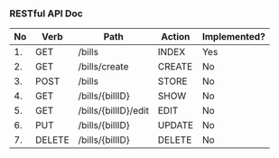 ### RESTful API Doc

| No | Verb | Path | Action | Implemented? |
|----|------|------|--------|--------------|
| 1. |  GET | /bills| INDEX  | Yes |
| 2. |  GET | /bills/create| CREATE  | No | 
| 3. |  POST | /bills| STORE  | No |
| 4. |  GET | /bills/{billID} | SHOW  | No |
| 5. |  GET | /bills/{billID}/edit| EDIT  | No |
| 6. |  PUT | /bills/{billID}| UPDATE  | No |
| 7. |  DELETE | /bills/{billID}| DELETE  | No |